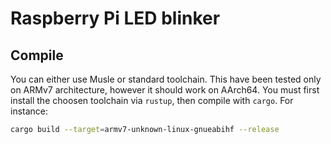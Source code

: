Raspberry Pi LED blinker
========================

Compile
-------

You can either use Musle or standard toolchain. This have been tested only on ARMv7 architecture, however it should work on AArch64. You must first install the choosen toolchain via `rustup`, then compile with `cargo`. For instance:

```bash
cargo build --target=armv7-unknown-linux-gnueabihf --release
```
